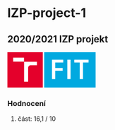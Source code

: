 # IZP-project-1
## 2020/2021 IZP projekt

<img src="./other/images/FIT_zkratka_barevne_RGB_CZ.png" width="200">

### Hodnocení
1. část: 16,1 / 10

